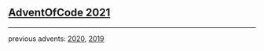 ## [AdventOfCode 2021](https://adventofcode.com/2021/)

---

previous advents: [2020](https://github.com/nmcb/aoc2020), [2019](https://github.com/nmcb/aoc2019)
